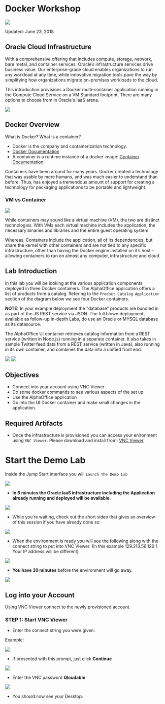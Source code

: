 
# Docker Workshop

![](images/000JumpStart/TitleJS.png) 

Updated: June 23, 2018

## Oracle Cloud Infrastructure

With a comprehensive offering that includes compute, storage, network, bare metal, and container services, Oracle’s infrastructure services drive business value. Our enterprise-grade cloud enables organizations to run any workload at any time, while innovative migration tools pave the way by simplifying how organizations migrate on-premises workloads to the cloud.

This introduction provisions a Docker multi-container application running in the Compute Cloud Service on a VM Standard footprint. There are many options to choose from in Oracle's IaaS arena.

![](images/000JumpStart/JS0-2.png)

## Docker Overview

What is Docker? What is a container?

- Docker is the company and containerization technology.
- [Docker Documentation](https://docs.docker.com)
- A container is a runtime instance of a docker image: [Container Documentation](https://docs.docker.com/glossary/?term=container)

Containers have been around for many years. Docker created a technology that was usable by mere humans, and was much easier to understand than before. Thus, has enjoyed a tremendous amount of support for creating a technology for packaging applications to be portable and lightweight.

### VM vs Container

![](images/000JumpStart/JS1.png)

While containers may sound like a virtual machine (VM), the two are distinct technologies. With VMs each virtual machine includes the application, the necessary binaries and libraries and the entire guest operating system.

Whereas, Containers include the application, all of its dependencies, but share the kernel with other containers and are not tied to any specific infrastructure, other than having the Docker engine installed on it’s host – allowing containers to run on almost any computer, infrastructure and cloud.

## Lab Introduction

In this lab you will be looking at the various application components deployed in three Docker containers. The AlphaOffice application offers a list of products from a catalog. Refering to the `Product Catalog Application` section of the diagram below we see four Docker containers. 

**NOTE:** In your example deployment the "database" products are bundled in as part of the JS REST service via JSON. The full blown deployment, available as follow-up in-depth Labs, do use an Oracle or MYSQL database as its datasource.

The AlphaOffice UI container retrieves catalog information from a REST service (written in Node.js) running in a separate container. It also takes in sample Twitter feed data from a REST service (written in Java), also running in its own container, and combines the data into a unified front end.

![](images/000JumpStart/JS2.png)
![](images/000JumpStart/JS0-4.png)

## Objectives

- Connect into your account using VNC Viewer
- Do some docker commands to see various aspects of the set up
- Use the AlphaOffice application
- Go into the UI Docker container and make small changes in the application.

## Required Artifacts

- Once the infrastructure is provisioned you can access your enironment using `VNC Viewer`. Please download and install from: [VNC Viewer](https://www.realvnc.com/en/connect/download/viewer/)

# Start the Demo Lab

Inside the Jump Start interface you will `Launch the Demo Lab`

![](images/000JumpStart/JS3.png)

- **In 6 minutes the Oracle IaaS infrastructure including the Application already running and deployed will be available.**

![](images/000JumpStart/JS4.png)

- While you're waiting, check out the short video that gives an overview of this session if you have already done so:

![](images/000JumpStart/JS5.png)

- When the environment is ready you will see the following along with the connect string to put into VNC Viewer. (In this example 129.213.56.126:1. Your IP address will be different)

![](images/000JumpStart/JS6.png)

- **You have 30 minutes** before the environment will go away.

![](images/000JumpStart/JS7.png)

## Log into your Account

Using VNC Viewer connect to the newly provisioned account.

### **STEP 1**: Start VNC Viewer

- Enter the connect string you were given:

Example:

![](images/000JumpStart/JS8.png)

- If presented with this prompt, just click **Continue**

![](images/000JumpStart/JS9.png)

- Enter the VNC password  **Qloudable** 

![](images/000JumpStart/JS10.png)

- You should now see your Desktop:



 